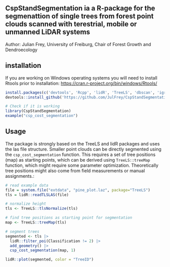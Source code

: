 ## CspStandSegmentation ia a R-package for the segmenattion of single trees from forest point clouds scanned with terestrial, mobile or unmanned LiDAR systems

Author: Julian Frey, University of Freiburg, Chair of Forest Growth and Dendroecology

## installation

If you are working on Windows operating systems you will need to install Rtools prior to installation: <https://cran.r-project.org/bin/windows/Rtools/>

```R
install.packages(c('devtools', 'Rcpp', 'lidR', 'TreeLS', 'dbscan', 'igraph', 'foreach', 'parallel', 'doParallel','magrittr', 'data.table', 'future.apply'))
devtools::install_github('https://github.com/JulFrey/CspStandSegmentation')

# Check if it is working
library(CspStandSegmentation)
example("csp_cost_segmentation")

```

## Usage
The package is strongly based on the TreeLS and lidR packages and uses the las file structure. Smaller point clouds can be directly segmented using the ```csp_cost_segmentation``` function. This requires a set of tree positions (map) as starting points, which can be derived using ```TreeLS::treeMap``` function, which might require some parameter optimization. Theoretically tree positions might also come from field measurements or manual assignments.:

```R
# read example data
file = system.file("extdata", "pine_plot.laz", package="TreeLS")
tls = lidR::readTLSLAS(file)

# normalize height
tls <- TreeLS::tlsNormalize(tls)

# find tree positions as starting point for segmentation
map <- TreeLS::treeMap(tls)

# segment trees
segmented <- tls |>
  lidR::filter_poi(Classification != 2) |>
  add_geometry() |>
  csp_cost_segmentation(map, 1)

lidR::plot(segmented, color = "TreeID")
```

